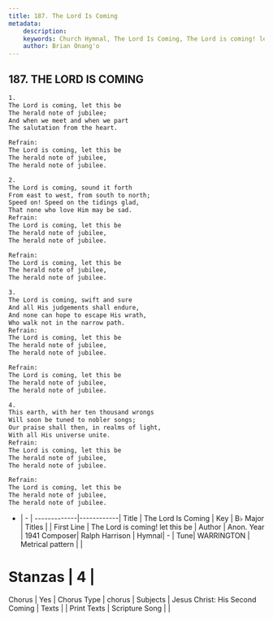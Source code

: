 ```yaml
---
title: 187. The Lord Is Coming
metadata:
    description: 
    keywords: Church Hymnal, The Lord Is Coming, The Lord is coming! let this be, 
    author: Brian Onang'o
---
```



## 187. THE LORD IS COMING

```txt
1.
The Lord is coming, let this be
The herald note of jubilee;
And when we meet and when we part
The salutation from the heart.

Refrain:
The Lord is coming, let this be
The herald note of jubilee,
The herald note of jubilee.

2.
The Lord is coming, sound it forth
From east to west, from south to north;
Speed on! Speed on the tidings glad,
That none who love Him may be sad.
Refrain:
The Lord is coming, let this be
The herald note of jubilee,
The herald note of jubilee.

Refrain:
The Lord is coming, let this be
The herald note of jubilee,
The herald note of jubilee.

3.
The Lord is coming, swift and sure
And all His judgements shall endure,
And none can hope to escape His wrath,
Who walk not in the narrow path.
Refrain:
The Lord is coming, let this be
The herald note of jubilee,
The herald note of jubilee.

Refrain:
The Lord is coming, let this be
The herald note of jubilee,
The herald note of jubilee.

4.
This earth, with her ten thousand wrongs
Will soon be tuned to nobler songs;
Our praise shall then, in realms of light,
With all His universe unite.
Refrain:
The Lord is coming, let this be
The herald note of jubilee,
The herald note of jubilee.

Refrain:
The Lord is coming, let this be
The herald note of jubilee,
The herald note of jubilee.

```

- |   -  |
-------------|------------|
Title | The Lord Is Coming |
Key | B♭ Major |
Titles |  |
First Line | The Lord is coming! let this be |
Author | Anon.
Year | 1941
Composer| Ralph Harrison |
Hymnal|  - |
Tune| WARRINGTON |
Metrical pattern | |
# Stanzas | 4 |
Chorus | Yes |
Chorus Type | chorus |
Subjects | Jesus Christ: His Second Coming |
Texts |  |
Print Texts | 
Scripture Song |  |
  
